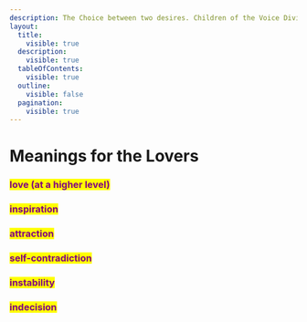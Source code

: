 ```yaml
---
description: The Choice between two desires. Children of the Voice Divine.
layout:
  title:
    visible: true
  description:
    visible: true
  tableOfContents:
    visible: true
  outline:
    visible: false
  pagination:
    visible: true
---
```


# Meanings for the Lovers

### <mark style="color:purple;">love (at a higher level)</mark>&#x20;

### <mark style="color:purple;">inspiration</mark>  &#x20;

### <mark style="color:purple;">attraction</mark>&#x20;

### <mark style="color:purple;">self-contradiction</mark>&#x20;

### <mark style="color:purple;">instability</mark>&#x20;

### <mark style="color:purple;">indecision</mark>

